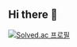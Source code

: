 ## Hi there 👋
[![Solved.ac
프로필](http://mazassumnida.wtf/api/v2/generate_badge?boj={handle})](https://solved.ac/{duram21})
<!--
**duram21/duram21** is a ✨ _special_ ✨ repository because its `README.md` (this file) appears on your GitHub profile.

Here are some ideas to get you started:

- 🔭 I’m currently working on ...
- 🌱 I’m currently learning ...
- 👯 I’m looking to collaborate on ...
- 🤔 I’m looking for help with ...
- 💬 Ask me about ...
- 📫 How to reach me: ...
- 😄 Pronouns: ...
- ⚡ Fun fact: ...
-->
